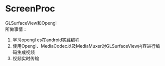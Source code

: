 # ScreenProc
GLSurfaceView和Opengl  
所做事情：  
1) 学习opengl es在android实践编程
2) 使用Opengl、MediaCodec以及MediaMuxer对GLSurfaceView内容进行编码生成视频
3) 视频实时传输
